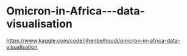 # Omicron-in-Africa---data-visualisation
https://www.kaggle.com/code/jihenbelhoudi/omicron-in-africa-data-visualisation

